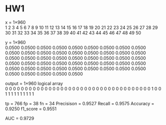 # HW1
x = 1×960    
     1     2     3     4     5     6     7     8     9    10    11    12    13    14    15    16    17    18    19    20    21    22    23    24    25    26    27    28    29    30    31    32    33    34    35    36    37    38    39    40    41    42    43    44    45    46    47    48    49    50

y = 1×960    
    0.0500    0.0500    0.0500    0.0500    0.0500    0.0500    0.0500    0.0500    0.0500    0.0500    0.0500    0.0500    0.0500    0.0500    0.0500    0.0500    0.0500    0.0500    0.0500    0.0500    0.0500    0.0500    0.0500    0.0500    0.0500    0.0500    0.0500    0.0500    0.0500    0.0500    0.0500    0.0500    0.0500    0.0500    0.0500    0.0500    0.0500    0.0500    0.0500    0.0500    0.0500    0.0500    0.0500    0.0500    0.0500    0.0500    0.0500    0.0500    0.0500    0.0500


output = 1×960 logical array    
   0   0   0   0   0   0   0   0   0   0   0   0   0   0   0   0   0   0   0   0   0   0   0   0   0   0   0   0   0   0   0   0   0   0   0   0   0   1   0   0   1   1   1   1   1   1   1   1   1   1


tp = 766
fp = 38
fn = 34
Precisison = 0.9527
Recall = 0.9575
Accuracy = 0.9250
f1_score = 0.9551

AUC = 0.9729
